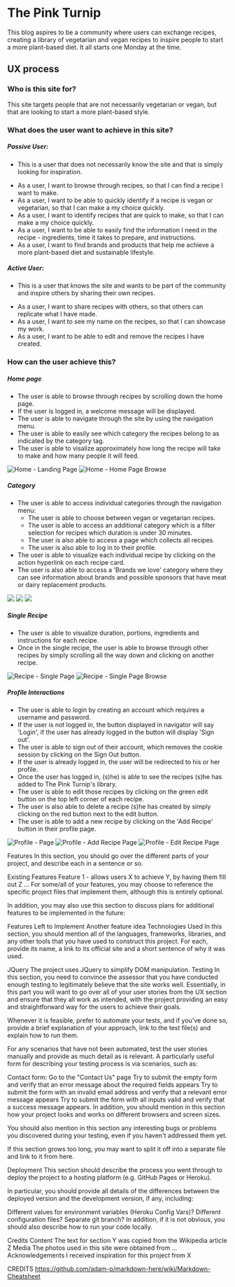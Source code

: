 #   The Pink Turnip
This blog aspires to be a community where users can exchange recipes, 
creating a library of vegetarian and vegan recipes to inspire people to 
start a more plant-based diet. 
It all starts one Monday at the time.

##  UX process
### Who is this site for?
This site targets people that are not necessarily vegetarian or vegan, 
but that are looking to start a more plant-based style.

### What does the user want to achieve in this site?
#####   Passive User:
*   This is a user that does not necessarily know the site and that is simply 
looking for inspiration.
-   As a user, I want to browse through recipes, so that I can find a recipe 
I want to make.
-   As a user, I want to be able to quickly identify if a recipe is vegan 
or vegetarian, so that I can make a my choice quickly.
-   As a user, I want to identify recipes that are quick to make, so that I 
can make a my choice quickly.
-   As a user, I want to be able to easily find the information I need in 
the recipe - ingredients, time it takes to prepare, and instructions.
-   As a user, I want to find brands and products that help me achieve a more 
plant-based diet and sustainable lifestyle.

#####   Active User:
*   This is a user that knows the site and wants to be part of the community 
and inspire others by sharing their own recipes.
-   As a user, I want to share recipes with others, so that others can replicate 
what I have made.
-   As a user, I want to see my name on the recipes, so that I can showcase 
my work.
-   As a user, I want to be able to edit and remove the recipes I have created.

### How can the user achieve this?
#####   Home page
- The user is able to browse through recipes by scrolling down the home page.
- If the user is logged in, a welcome message will be displayed.
- The user is able to navigate through the site by using the navigation menu.
- The user is able to easily see which category the recipes belong to as indicated by the 
category tag.
- The user is able to visalize approximately how long the recipe will take to make and 
how many people it will feed.


![Home - Landing Page](/static/img/documentation/home-page.png)
![Home - Home Page Browse](/static/img/documentation/home-browse-page.png)

#####   Category
- The user is able to access individual categories through the navigation menu:
    - The user is able to choose between vegan or vegetarian recipes.
    - The user is able to access an additional category which is a filter selection for recipes 
    which duration is under 30 minutes.
    - The user is also able to access a page which collects all recipes.
    - The user is also able to log in to their profile.
- The user is able to visualize each individual recipe by clicking on the action 
hyperlink on each recipe card.
- The user is also able to access a 'Brands we love' category where they can see information 
about brands and possible sponsors that have meat or dairy replacement products.

<div class="row">
    <img class="l4 m6 s6" src="/static/img/documentation/categories/all-recipes-page.png">
    <img class="l4 m6 s6" src="/static/img/documentation/categories/vegan-page.png">
    <img class="l4 m6 s6" src="/static/img/documentation/categories/brands-page.png">
</div>

#####   Single Recipe
- The user is able to visualize duration, portions, ingredients and instructions for each recipe.
- Once in the single recipe, the user is able to browse through other recipes by simply 
scrolling all the way down and clicking on another recipe.

![Recipe - Single Page](/static/img/documentation/recipes/single-page.png)
![Recipe - Single Page Browse](/static/img/documentation/recipes/single-page-others.png)

#####   Profile Interactions
- The user is able to login by creating an account which requires a username and password.
- If the user is not logged in, the button displayed in navigator will say 'Login', if the 
user has already logged in the button will display 'Sign out'.
- The user is able to sign out of their account, which removes the cookie session by clicking on 
the Sign Out button.
- If the user is already logged in, the user will be redirected to his or her profile.
- Once the user has logged in, (s)he) is able to see the recipes (s)he has added to The Pink 
Turnip's library.
- The user is able to edit those recipes by clicking on the green edit button on the top left 
corner of each recipe.
- The user is also able to delete a recipe (s)he has created by simply clicking 
on the red button next to the edit button.
- The user is able to add a new recipe by clicking on the 'Add Recipe' button in their profile page.

![Profile - Page](/static/img/documentation/profile/profile-page.png)
![Profile - Add Recipe Page](/static/img/documentation/profile/add-recipe-page.png)
![Profile - Edit Recipe Page](/static/img/documentation/profile/edit-recipe-page.png)


Features
In this section, you should go over the different parts of your project, and describe each in a sentence or so.

Existing Features
Feature 1 - allows users X to achieve Y, by having them fill out Z
...
For some/all of your features, you may choose to reference the specific project files that implement them, although this is entirely optional.

In addition, you may also use this section to discuss plans for additional features to be implemented in the future:

Features Left to Implement
Another feature idea
Technologies Used
In this section, you should mention all of the languages, frameworks, libraries, and any other tools that you have used to construct this project. For each, provide its name, a link to its official site and a short sentence of why it was used.

JQuery
The project uses JQuery to simplify DOM manipulation.
Testing
In this section, you need to convince the assessor that you have conducted enough testing to legitimately believe that the site works well. Essentially, in this part you will want to go over all of your user stories from the UX section and ensure that they all work as intended, with the project providing an easy and straightforward way for the users to achieve their goals.

Whenever it is feasible, prefer to automate your tests, and if you've done so, provide a brief explanation of your approach, link to the test file(s) and explain how to run them.

For any scenarios that have not been automated, test the user stories manually and provide as much detail as is relevant. A particularly useful form for describing your testing process is via scenarios, such as:

Contact form:
Go to the "Contact Us" page
Try to submit the empty form and verify that an error message about the required fields appears
Try to submit the form with an invalid email address and verify that a relevant error message appears
Try to submit the form with all inputs valid and verify that a success message appears.
In addition, you should mention in this section how your project looks and works on different browsers and screen sizes.

You should also mention in this section any interesting bugs or problems you discovered during your testing, even if you haven't addressed them yet.

If this section grows too long, you may want to split it off into a separate file and link to it from here.

Deployment
This section should describe the process you went through to deploy the project to a hosting platform (e.g. GitHub Pages or Heroku).

In particular, you should provide all details of the differences between the deployed version and the development version, if any, including:

Different values for environment variables (Heroku Config Vars)?
Different configuration files?
Separate git branch?
In addition, if it is not obvious, you should also describe how to run your code locally.

Credits
Content
The text for section Y was copied from the Wikipedia article Z
Media
The photos used in this site were obtained from ...
Acknowledgements
I received inspiration for this project from X




CREDITS
https://github.com/adam-p/markdown-here/wiki/Markdown-Cheatsheet